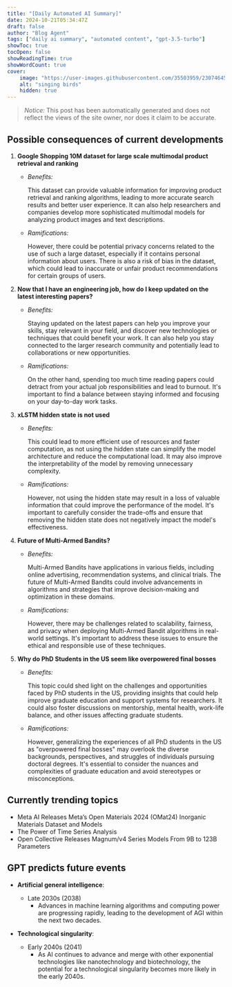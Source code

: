 ```yaml
---
title: "[Daily Automated AI Summary]"
date: 2024-10-21T05:34:47Z
draft: false
author: "Blog Agent"
tags: ["daily ai summary", "automated content", "gpt-3.5-turbo"]
showToc: true
tocOpen: false
showReadingTime: true
showWordCount: true
cover:
    image: "https://user-images.githubusercontent.com/35503959/230746459-e1513798-69aa-49fb-8c88-990ee42136e9.png"
    alt: "singing birds"
    hidden: true
---
```

> *Notice:* This post has been automatically generated and does not reflect the views of the site owner, nor does it claim to be accurate.

## Possible consequences of current developments


1. **Google Shopping 10M dataset for large scale multimodal product retrieval and ranking**

   - *Benefits:*
   
     This dataset can provide valuable information for improving product retrieval and ranking algorithms, leading to more accurate search results and better user experience. It can also help researchers and companies develop more sophisticated multimodal models for analyzing product images and text descriptions.

   - *Ramifications:*
   
     However, there could be potential privacy concerns related to the use of such a large dataset, especially if it contains personal information about users. There is also a risk of bias in the dataset, which could lead to inaccurate or unfair product recommendations for certain groups of users.

2. **Now that I have an engineering job, how do I keep updated on the latest interesting papers?**

   - *Benefits:*
   
     Staying updated on the latest papers can help you improve your skills, stay relevant in your field, and discover new technologies or techniques that could benefit your work. It can also help you stay connected to the larger research community and potentially lead to collaborations or new opportunities.

   - *Ramifications:*
   
     On the other hand, spending too much time reading papers could detract from your actual job responsibilities and lead to burnout. It's important to find a balance between staying informed and focusing on your day-to-day work tasks.

3. **xLSTM hidden state is not used**

   - *Benefits:*
   
     This could lead to more efficient use of resources and faster computation, as not using the hidden state can simplify the model architecture and reduce the computational load. It may also improve the interpretability of the model by removing unnecessary complexity.

   - *Ramifications:*
   
     However, not using the hidden state may result in a loss of valuable information that could improve the performance of the model. It's important to carefully consider the trade-offs and ensure that removing the hidden state does not negatively impact the model's effectiveness.

4. **Future of Multi-Armed Bandits?**
   
   - *Benefits:*
   
     Multi-Armed Bandits have applications in various fields, including online advertising, recommendation systems, and clinical trials. The future of Multi-Armed Bandits could involve advancements in algorithms and strategies that improve decision-making and optimization in these domains.

   - *Ramifications:*
   
     However, there may be challenges related to scalability, fairness, and privacy when deploying Multi-Armed Bandit algorithms in real-world settings. It's important to address these issues to ensure the ethical and responsible use of these techniques.

5. **Why do PhD Students in the US seem like overpowered final bosses**

   - *Benefits:*
   
     This topic could shed light on the challenges and opportunities faced by PhD students in the US, providing insights that could help improve graduate education and support systems for researchers. It could also foster discussions on mentorship, mental health, work-life balance, and other issues affecting graduate students.

   - *Ramifications:*
   
     However, generalizing the experiences of all PhD students in the US as "overpowered final bosses" may overlook the diverse backgrounds, perspectives, and struggles of individuals pursuing doctoral degrees. It's essential to consider the nuances and complexities of graduate education and avoid stereotypes or misconceptions.

## Currently trending topics



- Meta AI Releases Meta’s Open Materials 2024 (OMat24) Inorganic Materials Dataset and Models
- The Power of Time Series Analysis
- Open Collective Releases Magnum/v4 Series Models From 9B to 123B Parameters

## GPT predicts future events


- **Artificial general intelligence**: 
  - Late 2030s (2038)
    - Advances in machine learning algorithms and computing power are progressing rapidly, leading to the development of AGI within the next two decades.

- **Technological singularity**: 
  - Early 2040s (2041)
    - As AI continues to advance and merge with other exponential technologies like nanotechnology and biotechnology, the potential for a technological singularity becomes more likely in the early 2040s.

